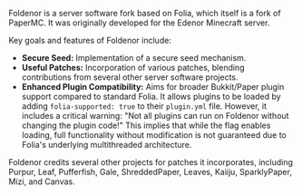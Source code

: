 Foldenor is a server software fork based on Folia, which itself is a fork of PaperMC. It was originally developed for the Edenor Minecraft server.

Key goals and features of Foldenor include:
-   **Secure Seed:** Implementation of a secure seed mechanism.
-   **Useful Patches:** Incorporation of various patches, blending contributions from several other server software projects.
-   **Enhanced Plugin Compatibility:** Aims for broader Bukkit/Paper plugin support compared to standard Folia. It allows plugins to be loaded by adding `folia-supported: true` to their `plugin.yml` file. However, it includes a critical warning: "Not all plugins can run on Foldenor without changing the plugin code!" This implies that while the flag enables loading, full functionality without modification is not guaranteed due to Folia's underlying multithreaded architecture.

Foldenor credits several other projects for patches it incorporates, including Purpur, Leaf, Pufferfish, Gale, ShreddedPaper, Leaves, Kaiiju, SparklyPaper, Mizi, and Canvas.
